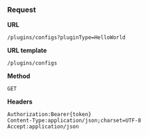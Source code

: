 ### Request

**URL**

`/plugins/configs?pluginType=HelloWorld`

**URL template**

`/plugins/configs`

**Method**

`GET`

**Headers**

`Authorization:Bearer{token}`  
`Content-Type:application/json;charset=UTF-8`  
`Accept:application/json`  
